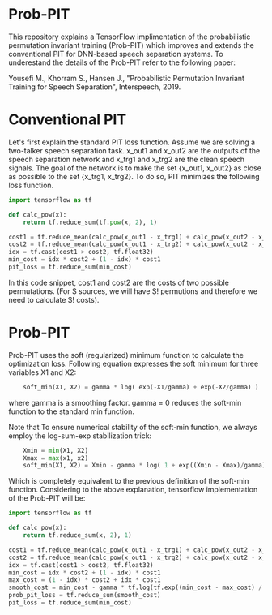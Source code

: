 # Prob-PIT

This repository explains a TensorFlow implimentation of the probabilistic permutation invariant training (Prob-PIT) which improves and extends the conventional PIT for DNN-based speech separation systems. To underestand the details of the Prob-PIT refer to the following paper:

Yousefi M., Khorram S., Hansen J., "Probabilistic Permutation Invariant Training for Speech Separation", Interspeech, 2019.

# Conventional PIT

Let's first explain the standard PIT loss function. Assume we are solving a two-talker speech separation task. x_out1 and x_out2 are the outputs of the speech separation network and x_trg1 and x_trg2 are the clean speech signals. The goal of the network is to make the set {x_out1, x_out2} as close as possible to the set {x_trg1, x_trg2}. To do so, PIT minimizes the following loss function.  

```python
import tensorflow as tf

def calc_pow(x):
    return tf.reduce_sum(tf.pow(x, 2), 1)

cost1 = tf.reduce_mean(calc_pow(x_out1 - x_trg1) + calc_pow(x_out2 - x_trg2), 1)
cost2 = tf.reduce_mean(calc_pow(x_out1 - x_trg2) + calc_pow(x_out2 - x_trg1), 1)
idx = tf.cast(cost1 > cost2, tf.float32)
min_cost = idx * cost2 + (1 - idx) * cost1
pit_loss = tf.reduce_sum(min_cost)
```

In this code snippet, cost1 and cost2 are the costs of two possible permutations. (For S sources, we will have S! permutions and therefore we need to calculate S! costs).

# Prob-PIT

Prob-PIT uses the soft (regularized) minimum function to calculate the optimization loss. Following equation expresses the soft minimum for three variables X1 and X2: 
```python
    soft_min(X1, X2) = gamma * log( exp(-X1/gamma) + exp(-X2/gamma) )
```
where gamma is a smoothing factor. gamma = 0 reduces the soft-min function to the standard min function. 

Note that To ensure numerical stability of the soft-min function, we always employ the log-sum-exp stabilization trick: 
```python
    Xmin = min(X1, X2)
    Xmax = max(x1, x2)
    soft_min(X1, X2) = Xmin - gamma * log( 1 + exp((Xmin - Xmax)/gamma) )
```
Which is completely equivalent to the previous definition of the soft-min function. Considering to the above explanation, tensorflow implementation of the Prob-PIT will be:

```python
import tensorflow as tf

def calc_pow(x):
    return tf.reduce_sum(x, 2), 1)

cost1 = tf.reduce_mean(calc_pow(x_out1 - x_trg1) + calc_pow(x_out2 - x_trg2), 1)
cost2 = tf.reduce_mean(calc_pow(x_out1 - x_trg2) + calc_pow(x_out2 - x_trg1), 1)
idx = tf.cast(cost1 > cost2, tf.float32)
min_cost = idx * cost2 + (1 - idx) * cost1
max_cost = (1 - idx) * cost2 + idx * cost1
smooth_cost = min_cost - gamma * tf.log(tf.exp((min_cost - max_cost) / gamma) + 1)
prob_pit_loss = tf.reduce_sum(smooth_cost)
pit_loss = tf.reduce_sum(min_cost)
```




